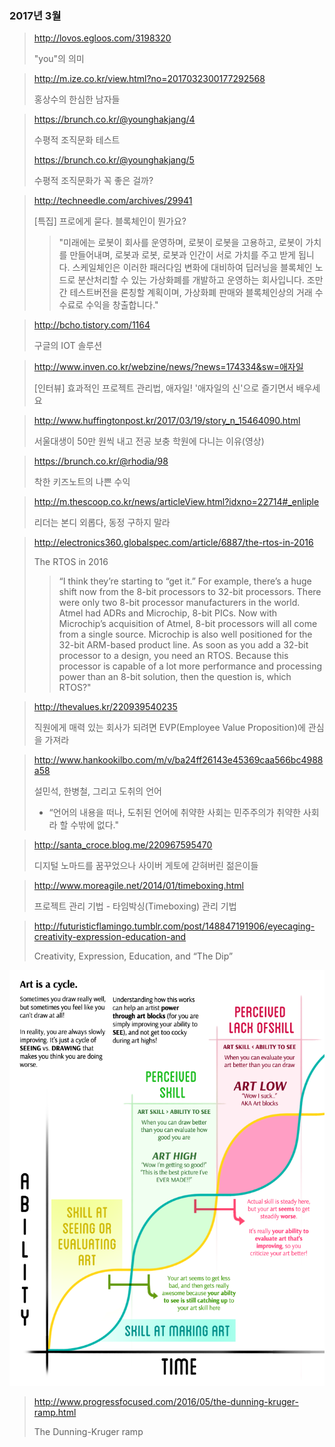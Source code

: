 ### 2017년 3월
> http://lovos.egloos.com/3198320
>
> "you"의 의미

> http://m.ize.co.kr/view.html?no=2017032300177292568
>
> 홍상수의 한심한 남자들

> https://brunch.co.kr/@younghakjang/4
>
> 수평적 조직문화 테스트
>
> https://brunch.co.kr/@younghakjang/5
>
> 수평적 조직문화가 꼭 좋은 걸까?

> http://techneedle.com/archives/29941
>
> [특집] 프로에게 묻다. 블록체인이 뭔가요?
>
> > "미래에는 로봇이 회사를 운영하며, 로봇이 로봇을 고용하고, 로봇이 가치를 만들어내며, 로봇과 로봇, 로봇과 인간이 서로 가치를 주고 받게 됩니다.
> > 스케일체인은 이러한 패러다임 변화에 대비하여 딥러닝을 블록체인 노드로 분산처리할 수 있는 가상화폐를 개발하고 운영하는 회사입니다. 조만간 테스트버전을 론칭할 계획이며, 가상화폐 판매와 블록체인상의 거래 수수료로 수익을 창출합니다."

> http://bcho.tistory.com/1164
>
> 구글의 IOT 솔루션

> http://www.inven.co.kr/webzine/news/?news=174334&sw=애자일
>
> [인터뷰] 효과적인 프로젝트 관리법, 애자일! '애자일의 신'으로 즐기면서 배우세요

> http://www.huffingtonpost.kr/2017/03/19/story_n_15464090.html
>
> 서울대생이 50만 원씩 내고 전공 보충 학원에 다니는 이유(영상)

> https://brunch.co.kr/@rhodia/98
>
> 착한 키즈노트의 나쁜 수익

> http://m.thescoop.co.kr/news/articleView.html?idxno=22714#_enliple
>
> 리더는 본디 외롭다, 동정 구하지 말라

> http://electronics360.globalspec.com/article/6887/the-rtos-in-2016
>
> The RTOS in 2016
> > “I think they’re starting to “get it.” For example, there’s a huge shift now from the 8-bit processors to 32-bit processors. There were only two 8-bit processor manufacturers in the world. Atmel had ADRs and Microchip, 8-bit PICs. Now with Microchip’s acquisition of Atmel, 8-bit processors will all come from a single source. Microchip is also well positioned for the 32-bit ARM-based product line. As soon as you add a 32-bit processor to a design, you need an RTOS. Because this processor is capable of a lot more performance and processing power than an 8-bit solution, then the question is, which RTOS?"

> http://thevalues.kr/220939540235
>
> 직원에게 매력 있는 회사가 되려면 EVP(Employee Value Proposition)에 관심을 가져라

> http://www.hankookilbo.com/m/v/ba24ff26143e45369caa566bc4988a58
>
> 설민석, 한병철, 그리고 도취의 언어
>
> - “언어의 내용을 떠나, 도취된 언어에 취약한 사회는 민주주의가 취약한 사회라 할 수밖에 없다."

> http://santa_croce.blog.me/220967595470
>
> 디지털 노마드를 꿈꾸었으나 사이버 게토에 갇혀버린 젊은이들

> http://www.moreagile.net/2014/01/timeboxing.html
>
> 프로젝트 관리 기법 - 타임박싱(Timeboxing) 관리 기법

> http://futuristicflamingo.tumblr.com/post/148847191906/eyecaging-creativity-expression-education-and
>
> Creativity, Expression, Education, and “The Dip”

![Art is a cycle](../items/tumblr_o7sb0hL7f61r2721co1_1280.png)

> http://www.progressfocused.com/2016/05/the-dunning-kruger-ramp.html
>
> The Dunning-Kruger ramp

